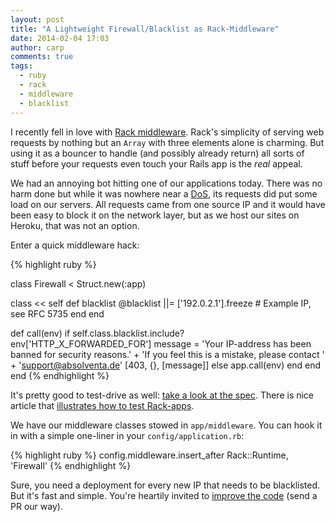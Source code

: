 ```yaml
---
layout: post
title: "A Lightweight Firewall/Blacklist as Rack-Middleware"
date: 2014-02-04 17:03
author: carp
comments: true
tags:
  - ruby
  - rack
  - middleware
  - blacklist
---
```


I recently fell in love with [Rack middleware](http://railscasts.com/episodes/151-rack-middleware).
Rack's simplicity of serving web requests by nothing but an `Array` with three elements
alone is charming. But using it as a bouncer to handle (and possibly already
return) all sorts of stuff before your requests even touch your Rails app
is the _real_ appeal.

We had an annoying bot hitting one of our applications today. There was no
harm done but while it was nowhere near a
[DoS](http://en.wikipedia.org/wiki/Denial-of-service_attack "Denial of Service"),
its requests did put some load on our servers. All requests came from one
source IP and it would have been easy to block it on the network layer, but as
we host our sites on Heroku, that was not an option.

Enter a quick middleware hack:


{% highlight ruby %}

class Firewall < Struct.new(:app)

  class << self
    def blacklist
      @blacklist ||= ['192.0.2.1'].freeze # Example IP, see RFC 5735
    end
  end

  def call(env)
    if self.class.blacklist.include? env['HTTP_X_FORWARDED_FOR']
      message = 'Your IP-address has been banned for security reasons.' +
                'If you feel this is a mistake, please contact ' +
                'support@absolventa.de'
      [403, {}, [message]]
    else
      app.call(env)
    end
  end
end
{% endhighlight %}

It's pretty good to test-drive as well: [take a look at the spec](https://gist.github.com/carpodaster/8807139#file-firewall_spec-rb).
There is nice article that
[illustrates how to test Rack-apps](http://taylorluk.com/post/54982679495/how-to-test-rack-middleware-with-rspec).

We have our middleware classes stowed in `app/middleware`. You can hook it in with
a simple one-liner in your `config/application.rb`:

{% highlight ruby %}
config.middleware.insert_after Rack::Runtime, 'Firewall'
{% endhighlight %}

Sure, you need a deployment for every new IP that needs to be blacklisted. But
it's fast and simple. You're heartily invited to
[improve the code](https://gist.github.com/carpodaster/8807139#file-firewall-rb)
 (send a PR our way).
